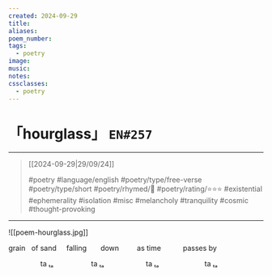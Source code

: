 ```yaml
---
created: 2024-09-29
title:
aliases:
poem_number:
tags:
  - poetry
image:
music:
notes:
cssclasses:
  - poetry
---
```

# 「hourglass」 `EN#257`

---

> [[2024-09-29|29/09/24]]
> 
> #poetry 
> #language/english 
> #poetry/type/free-verse #poetry/type/short 
> #poetry/rhymed/🔴 
> #poetry/rating/⭐⭐⭐ 
> #existential #ephemerality #isolation #misc #melancholy #tranquility #cosmic #thought-provoking 

---

![[poem-hourglass.jpg]]

grain
  of sand
    falling
      down
        as time
          passes by

                ta ₜₐ
                  ta ₜₐ
                    ta ₜₐ
                      ta ₜₐ
